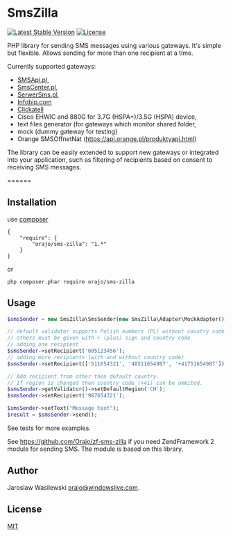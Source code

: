 # SmsZilla

[![Latest Stable Version](https://img.shields.io/packagist/v/orajo/sms-zilla.svg?style=flat-square)](https://packagist.org/packages/orajo/sms-zilla)
[![License](http://img.shields.io/badge/license-MIT-red.svg?style=flat-square)](https://packagist.org/packages/orajo/sms-zilla)

PHP library for sending SMS messages using various gateways. It's simple but flexible. Allows sending for more than one recipient at a time.

Currently supported gateways:
* [SMSApi.pl](https://www.smsapi.pl/),
* [SmsCenter.pl](https://smscenter.pl/),
* [SerwerSms.pl](https://serwersms.pl/),
* [Infobip.com](http://www.infobip.com/)
* [Clickatell](https://www.clickatell.com/)
* Cisco EHWIC and 880G for 3.7G (HSPA+)/3.5G (HSPA) device,
* text files generator (for gateways which monitor shared folder,
* mock (dummy gateway for testing)
* Orange SMSOffnetNat (https://api.orange.pl/produktyapi.html)

The library can be easily extended to support new gateways or integrated into your application, such as filtering of recipients based on consent to receiving SMS messages.

======

Installation
------------

use [composer](http://getcomposer.org/)

    {
        "require": {
            "orajo/sms-zilla": "1.*"
        }
    }

or

    php composer.phar require orajo/sms-zilla

Usage
------------

```php
$smsSender = new SmsZilla\SmsSender(new SmsZilla\Adapter\MockAdapter());

// default validator supports Polish numbers (PL) without country code
// others must be given with + (plus) sign and country code
// adding one recipient
$smsSender->setRecipient('605123456');
// adding more recipients (with and without country code)
$smsSender->setRecipient(['511654321', '48511654987', '+41751654987']);

// Add recipient from other then default country.
// If region is changed then country code (+41) can be ommited.
$smsSender->getValidator()->setDefaultRegion('CH');
$smsSender->setRecipient('987654321');

$smsSender->setText("Message text");
$result = $smsSender->send();
```

See tests for more examples.

See https://github.com/Orajo/zf-sms-zilla if you need ZendFramework 2 module for sending SMS. The module is based on this library. 

Author
------

Jaroslaw Wasilewski <orajo@windowslive.com>.

License
-------

[MIT](http://opensource.org/licenses/MIT)
